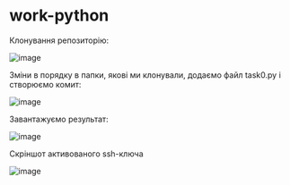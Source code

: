 # work-python

Клонування репозиторію:

![image](https://user-images.githubusercontent.com/85648794/122131148-681f2600-ce41-11eb-9433-404f93edaeb3.png)

Зміни в порядку в папки, якові ми клонували, додаємо файл task0.py і створюємо комит:

![image](https://user-images.githubusercontent.com/85648794/122131199-79683280-ce41-11eb-8a82-bee42ed65cc7.png)

Завантажуємо результат:

![image](https://user-images.githubusercontent.com/85648794/122131236-8be26c00-ce41-11eb-9634-32ecf76e7537.png)

Скріншот активованого ssh-ключа

![image](https://user-images.githubusercontent.com/85648794/122133629-c3531780-ce45-11eb-8888-10fb6a0c10b7.png)
